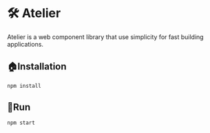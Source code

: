 # 🛠 Atelier

Atelier is a web component library that use simplicity for fast building applications.

## 🏠Installation

```bash
npm install
```

## 🏃Run

```bash
npm start
```
